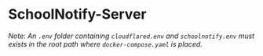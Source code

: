 # SchoolNotify-Server

*Note: An `.env` folder containing `cloudflared.env` and `schoolnotify.env` must exists in the root path where `docker-compose.yaml` is placed.*
